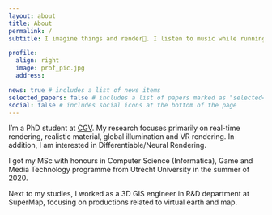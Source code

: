 ```yaml
---
layout: about
title: About
permalink: /
subtitle: I imagine things and render🎨. I listen to music while running🏃.

profile:
  align: right
  image: prof_pic.jpg
  address:

news: true # includes a list of news items
selected_papers: false # includes a list of papers marked as "selected={true}"
social: false # includes social icons at the bottom of the page
---
```


I’m a PhD student at [CGV](https://graphics.tudelft.nl/). My research focuses primarily on real-time rendering, realistic material, global illumination and VR rendering. In addition, I am interested in Differentiable/Neural Rendering.

I got my MSc with honours in Computer Science (Informatica), Game and Media Technology programme from Utrecht University in the summer of 2020.

Next to my studies, I worked as a 3D GIS engineer in R&D department at SuperMap, focusing on productions related to virtual earth and map.
